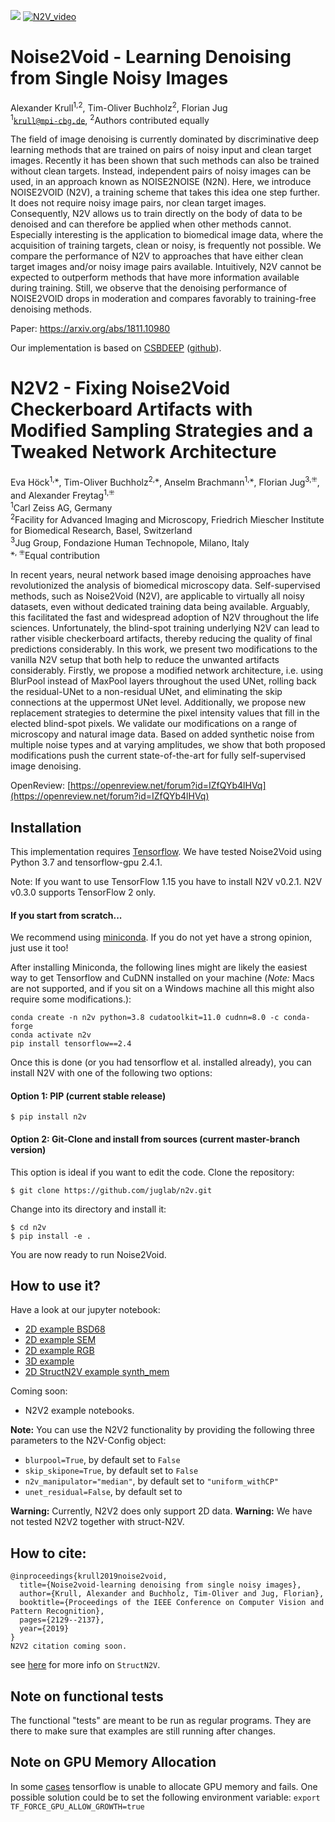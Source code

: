 [![](https://travis-ci.com/juglab/n2v.svg?branch=master)](https://travis-ci.com/juglab/n2v)
[![N2V_video](img/n2v_vimeo.png)](https://vimeo.com/305045007)

# Noise2Void - Learning Denoising from Single Noisy Images
Alexander Krull<sup>1,2</sup>, Tim-Oliver Buchholz<sup>2</sup>, Florian Jug</br>
<sup>1</sup><code>krull@mpi-cbg.de</code>, <sup>2</sup>Authors contributed equally

The field of image denoising is currently dominated by discriminative deep learning methods that are trained on pairs of noisy input and clean target images. Recently it has been shown that such methods can also be trained without clean targets. Instead, independent pairs of noisy images can be used, in an approach known as NOISE2NOISE (N2N). Here, we introduce NOISE2VOID (N2V), a training scheme that takes this idea one step further. It does not require noisy image pairs, nor clean target images.  Consequently, N2V allows us to train directly on the body of data to be denoised and can therefore be applied when other methods cannot. Especially interesting is the application to biomedical image data, where the acquisition of training targets, clean or noisy, is frequently not possible.  We compare the performance of N2V to approaches that have either clean target images and/or noisy image pairs available. Intuitively, N2V cannot be expected to outperform methods that have more information available during training. Still, we observe that the denoising performance of NOISE2VOID drops in moderation and compares favorably to training-free denoising methods.

Paper: https://arxiv.org/abs/1811.10980

Our implementation is based on [CSBDEEP](http://csbdeep.bioimagecomputing.com) ([github](https://github.com/csbdeep/csbdeep)).

# N2V2 - Fixing Noise2Void Checkerboard Artifacts with Modified Sampling Strategies and a Tweaked Network Architecture
Eva Höck<sup>1,⚹</sup>, Tim-Oliver Buchholz<sup>2,⚹</sup>, Anselm Brachmann<sup>1,⚹</sup>, Florian Jug<sup>3,⁜</sup>, and Alexander Freytag<sup>1,⁜</sup></br>
<sup>1</sup>Carl Zeiss AG, Germany</br>
<sup>2</sup>Facility for Advanced Imaging and Microscopy, Friedrich Miescher Institute for Biomedical Research, Basel, Switzerland</br>
<sup>3</sup>Jug Group, Fondazione Human Technopole, Milano, Italy</br>
<sup>⚹, ⁜</sup>Equal contribution</br>

In recent years, neural network based image denoising approaches have revolutionized the analysis of biomedical microscopy data. Self-supervised methods, such as Noise2Void (N2V), are applicable to virtually all noisy datasets, even without dedicated training data being available. Arguably, this facilitated the fast and widespread adoption of N2V throughout the life sciences. Unfortunately, the blind-spot training underlying N2V can lead to rather visible checkerboard artifacts, thereby reducing the quality of final predictions considerably. In this work, we present two modifications to the vanilla N2V setup that both help to reduce the unwanted artifacts considerably. Firstly, we propose a modified network architecture, i.e. using BlurPool instead of MaxPool layers throughout the used UNet, rolling back the residual-UNet to a non-residual UNet, and eliminating the skip connections at the uppermost UNet level. Additionally, we propose new replacement strategies to determine the pixel intensity values that fill in the elected blind-spot pixels. We validate our modifications on a range of microscopy and natural image data. Based on added synthetic noise from  multiple noise types and at varying amplitudes, we show that both proposed modifications push the current state-of-the-art for fully self-supervised image denoising.

OpenReview: [https://openreview.net/forum?id=IZfQYb4lHVq](https://openreview.net/forum?id=IZfQYb4lHVq)

## Installation
This implementation requires [Tensorflow](https://www.tensorflow.org/install/).
We have tested Noise2Void using Python 3.7 and tensorflow-gpu 2.4.1.

Note: If you want to use TensorFlow 1.15 you have to install N2V v0.2.1. N2V v0.3.0 supports TensorFlow 2 only.

#### If you start from scratch...
We recommend using [miniconda](https://docs.conda.io/en/latest/miniconda.html).
If you do not yet have a strong opinion, just use it too!

After installing Miniconda, the following lines might are likely the easiest way to get Tensorflow and CuDNN installed on your machine (_Note:_ Macs are not supported, and if you sit on a Windows machine all this might also require some modifications.):

```
conda create -n n2v python=3.8 cudatoolkit=11.0 cudnn=8.0 -c conda-forge
conda activate n2v
pip install tensorflow==2.4
```

Once this is done (or you had tensorflow et al. installed already), you can install N2V with one of the following two options:

#### Option 1: PIP (current stable release)
```
$ pip install n2v
```

#### Option 2: Git-Clone and install from sources (current master-branch version)
This option is ideal if you want to edit the code. Clone the repository:

```
$ git clone https://github.com/juglab/n2v.git
```
Change into its directory and install it:

```
$ cd n2v
$ pip install -e .
```
You are now ready to run Noise2Void.

## How to use it?
Have a look at our jupyter notebook:
* [2D example BSD68](https://github.com/juglab/n2v/tree/master/examples/2D/denoising2D_BSD68)
* [2D example SEM](https://github.com/juglab/n2v/tree/master/examples/2D/denoising2D_SEM)
* [2D example RGB](https://github.com/juglab/n2v/tree/master/examples/2D/denoising2D_RGB)
* [3D example](https://github.com/juglab/n2v/tree/master/examples/3D)
* [2D StructN2V example synth_mem](https://github.com/juglab/n2v/tree/master/examples/2D/structN2V_2D_synth_mem/)

Coming soon:
* N2V2 example notebooks.

__Note:__ You can use the N2V2 functionality by providing the following three parameters to the N2V-Config object:
* `blurpool=True`, by default set to `False`
* `skip_skipone=True`, by default set to `False`
* `n2v_manipulator="median"`, by default set to `"uniform_withCP"`
* `unet_residual=False`, by default set to  

__Warning:__ Currently, N2V2 does only support 2D data.
__Warning:__ We have not tested N2V2 together with struct-N2V.

## How to cite:
```
@inproceedings{krull2019noise2void,
  title={Noise2void-learning denoising from single noisy images},
  author={Krull, Alexander and Buchholz, Tim-Oliver and Jug, Florian},
  booktitle={Proceedings of the IEEE Conference on Computer Vision and Pattern Recognition},
  pages={2129--2137},
  year={2019}
}
N2V2 citation coming soon.
```

see [here](https://github.com/mpicbg-csbd/structured_N2V) for more info on `StructN2V`.

## Note on functional tests

The functional "tests" are meant to be run as regular programs. They are there to make sure that
examples are still running after changes.

## Note on GPU Memory Allocation

In some [cases](https://github.com/juglab/n2v/issues/100) tensorflow is unable to allocate GPU memory and fails. One possible solution could be to set the following environment variable: `export TF_FORCE_GPU_ALLOW_GROWTH=true`
